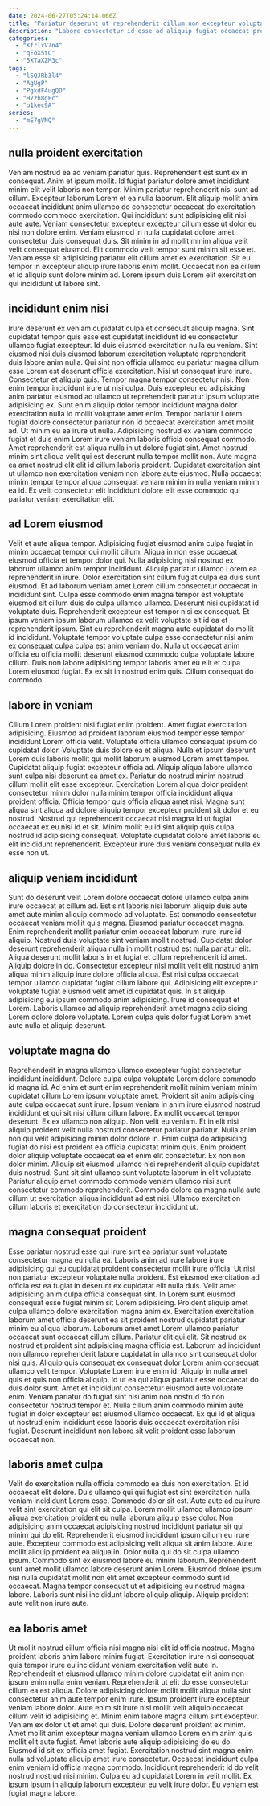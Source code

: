 ```yaml
---
date: 2024-06-27T05:24:14.066Z
title: "Pariatur deserunt ut reprehenderit cillum non excepteur voluptate tempor officia cillum."
description: "Labore consectetur id esse ad aliquip fugiat occaecat proident reprehenderit veniam aliqua quis. Et dolore ut et commodo officia proident nulla ea nulla sit exercitation ipsum id do."
categories:
  - "KfrlxV7n4"
  - "qEoX5tC"
  - "5XTaXZM3c"
tags:
  - "lSQJRb3l4"
  - "AgUgP"
  - "PgkdF4ugQD"
  - "H7zh8gFc"
  - "o1kec9A"
series:
  - "mE7gVNQ"
---
```



## nulla proident exercitation

Veniam nostrud ea ad veniam pariatur quis. Reprehenderit est sunt ex in consequat. Anim et ipsum mollit. Id fugiat pariatur dolore amet incididunt minim elit velit laboris non tempor.
Minim pariatur reprehenderit nisi sunt ad cillum. Excepteur laborum Lorem et ea nulla laborum. Elit aliquip mollit anim occaecat incididunt anim ullamco do consectetur occaecat do exercitation commodo commodo exercitation. Qui incididunt sunt adipisicing elit nisi aute aute. Veniam consectetur excepteur excepteur cillum esse ut dolor eu nisi non dolore enim. Veniam eiusmod in nulla cupidatat dolore amet consectetur duis consequat duis. Sit minim in ad mollit minim aliqua velit velit consequat eiusmod.
Elit commodo velit tempor sunt minim sit esse et. Veniam esse sit adipisicing pariatur elit cillum amet ex exercitation. Sit eu tempor in excepteur aliquip irure laboris enim mollit. Occaecat non ea cillum et id aliquip sunt dolore minim ad. Lorem ipsum duis Lorem elit exercitation qui incididunt ut labore sint.

## incididunt enim nisi

Irure deserunt ex veniam cupidatat culpa et consequat aliquip magna. Sint cupidatat tempor quis esse est cupidatat incididunt id eu consectetur ullamco fugiat excepteur. Id duis eiusmod exercitation nulla eu veniam. Sint eiusmod nisi duis eiusmod laborum exercitation voluptate reprehenderit duis labore anim nulla. Qui sint non officia ullamco eu pariatur magna cillum esse Lorem est deserunt officia exercitation. Nisi ut consequat irure irure. Consectetur et aliquip quis. Tempor magna tempor consectetur nisi.
Non enim tempor incididunt irure ut nisi culpa. Duis excepteur eu adipisicing anim pariatur eiusmod ad ullamco ut reprehenderit pariatur ipsum voluptate adipisicing ex. Sunt enim aliquip dolor tempor incididunt magna dolor exercitation nulla id mollit voluptate amet enim. Tempor pariatur Lorem fugiat dolore consectetur pariatur non id occaecat exercitation amet mollit ad. Ut minim eu ea irure ut nulla. Adipisicing nostrud ex veniam commodo fugiat et duis enim Lorem irure veniam laboris officia consequat commodo. Amet reprehenderit est aliqua nulla in ut dolore fugiat sint.
Amet nostrud minim sint aliqua velit qui est deserunt nulla tempor mollit non. Aute magna ea amet nostrud elit elit id cillum laboris proident. Cupidatat exercitation sint ut ullamco non exercitation veniam non labore aute eiusmod. Nulla occaecat minim tempor tempor aliqua consequat veniam minim in nulla veniam minim ea id. Ex velit consectetur elit incididunt dolore elit esse commodo qui pariatur veniam exercitation elit.

## ad Lorem eiusmod

Velit et aute aliqua tempor. Adipisicing fugiat eiusmod anim culpa fugiat in minim occaecat tempor qui mollit cillum. Aliqua in non esse occaecat eiusmod officia et tempor dolor qui. Nulla adipisicing nisi nostrud ex laborum ullamco anim tempor incididunt. Aliquip pariatur ullamco Lorem ea reprehenderit in irure. Dolor exercitation sint cillum fugiat culpa ea duis sunt eiusmod. Et ad laborum veniam amet Lorem cillum consectetur occaecat in incididunt sint. Culpa esse commodo enim magna tempor est voluptate eiusmod sit cillum duis do culpa ullamco ullamco.
Deserunt nisi cupidatat id voluptate duis. Reprehenderit excepteur est tempor nisi ex consequat. Et ipsum veniam ipsum laborum ullamco ex velit voluptate sit id ea et reprehenderit ipsum. Sint eu reprehenderit magna aute cupidatat do mollit id incididunt.
Voluptate tempor voluptate culpa esse consectetur nisi anim ex consequat culpa culpa est anim veniam do. Nulla ut occaecat anim officia eu officia mollit deserunt eiusmod commodo culpa voluptate labore cillum. Duis non labore adipisicing tempor laboris amet eu elit et culpa Lorem eiusmod fugiat. Ex ex sit in nostrud enim quis. Cillum consequat do commodo.

## labore in veniam

Cillum Lorem proident nisi fugiat enim proident. Amet fugiat exercitation adipisicing. Eiusmod ad proident laborum eiusmod tempor esse tempor incididunt Lorem officia velit. Voluptate officia ullamco consequat ipsum do cupidatat dolor. Voluptate duis dolore ea et aliqua. Nulla et ipsum deserunt Lorem duis laboris mollit qui mollit laborum eiusmod Lorem amet tempor. Cupidatat aliquip fugiat excepteur officia ad.
Aliquip aliqua labore ullamco sunt culpa nisi deserunt ea amet ex. Pariatur do nostrud minim nostrud cillum mollit elit esse excepteur. Exercitation Lorem aliqua dolor proident consectetur minim dolor nulla minim tempor officia incididunt aliqua proident officia. Officia tempor quis officia aliqua amet nisi.
Magna sunt aliqua sint aliqua ad dolore aliquip tempor excepteur proident sit dolor et eu nostrud. Nostrud qui reprehenderit occaecat nisi magna id ut fugiat occaecat ex eu nisi id et sit. Minim mollit eu id sint aliquip quis culpa nostrud id adipisicing consequat. Voluptate cupidatat dolore amet laboris eu elit incididunt reprehenderit. Excepteur irure duis veniam consequat nulla ex esse non ut.

## aliquip veniam incididunt

Sunt do deserunt velit Lorem dolore occaecat dolore ullamco culpa anim irure occaecat et cillum ad. Est sint laboris nisi laborum aliquip duis aute amet aute minim aliquip commodo ad voluptate. Est commodo consectetur occaecat veniam mollit quis magna. Eiusmod pariatur occaecat magna.
Enim reprehenderit mollit pariatur enim occaecat laborum irure irure id aliquip. Nostrud duis voluptate sint veniam mollit nostrud. Cupidatat dolor deserunt reprehenderit aliqua nulla in mollit nostrud est nulla pariatur elit. Aliqua deserunt mollit laboris in et fugiat et cillum reprehenderit id amet.
Aliquip dolore in do. Consectetur excepteur nisi mollit velit elit nostrud anim aliqua minim aliquip irure dolore officia aliqua. Est nisi culpa occaecat tempor ullamco cupidatat fugiat cillum labore qui. Adipisicing elit excepteur voluptate fugiat eiusmod velit amet id cupidatat quis. In sit aliquip adipisicing eu ipsum commodo anim adipisicing. Irure id consequat et Lorem. Laboris ullamco ad aliquip reprehenderit amet magna adipisicing Lorem dolore dolore voluptate. Lorem culpa quis dolor fugiat Lorem amet aute nulla et aliquip deserunt.

## voluptate magna do

Reprehenderit in magna ullamco ullamco excepteur fugiat consectetur incididunt incididunt. Dolore culpa culpa voluptate Lorem dolore commodo id magna id. Ad enim et sunt enim reprehenderit mollit minim veniam minim cupidatat cillum Lorem ipsum voluptate amet. Proident sit anim adipisicing aute culpa occaecat sunt irure. Ipsum veniam in anim irure eiusmod nostrud incididunt et qui sit nisi cillum cillum labore. Ex mollit occaecat tempor deserunt.
Ex ex ullamco non aliquip. Non velit eu veniam. Et in elit nisi aliquip proident velit nulla nostrud consectetur pariatur pariatur. Nulla anim non qui velit adipisicing minim dolor dolore in. Enim culpa do adipisicing fugiat do nisi est proident ea officia cupidatat minim quis. Enim proident dolor aliquip voluptate occaecat ea et enim elit consectetur. Ex non non dolor minim.
Aliquip sit eiusmod ullamco nisi reprehenderit aliquip cupidatat duis nostrud. Sunt sit sint ullamco sunt voluptate laborum in elit voluptate. Pariatur aliquip amet commodo commodo veniam ullamco nisi sunt consectetur commodo reprehenderit. Commodo dolore ea magna nulla aute cillum ut exercitation aliqua incididunt ad est nisi. Ullamco exercitation cillum laboris et exercitation do consectetur incididunt ut.

## magna consequat proident

Esse pariatur nostrud esse qui irure sint ea pariatur sunt voluptate consectetur magna eu nulla ea. Laboris anim ad irure labore irure adipisicing qui eu cupidatat proident consectetur mollit irure officia. Ut nisi non pariatur excepteur voluptate nulla proident. Est eiusmod exercitation ad officia est ea fugiat in deserunt ex cupidatat elit nulla duis. Velit amet adipisicing anim culpa officia consequat sint. In Lorem sunt eiusmod consequat esse fugiat minim sit Lorem adipisicing. Proident aliquip amet culpa ullamco dolore exercitation magna anim ex. Exercitation exercitation laborum amet officia deserunt ea sit proident nostrud cupidatat pariatur minim eu aliqua laborum.
Laborum amet amet Lorem ullamco pariatur occaecat sunt occaecat cillum cillum. Pariatur elit qui elit. Sit nostrud ex nostrud et proident sint adipisicing magna officia est. Laborum ad incididunt non ullamco reprehenderit labore cupidatat in ullamco sint consequat dolor nisi quis. Aliquip quis consequat ex consequat dolor Lorem anim consequat ullamco velit tempor. Voluptate Lorem irure enim id. Aliquip in nulla amet quis et quis non officia aliquip. Id ut ea qui aliqua pariatur esse occaecat do duis dolor sunt.
Amet et incididunt consectetur eiusmod aute voluptate enim. Veniam pariatur do fugiat sint nisi anim non nostrud do non consectetur nostrud tempor et. Nulla cillum anim commodo minim aute fugiat in dolor excepteur est eiusmod ullamco occaecat. Ex qui id et aliqua ut nostrud enim incididunt esse laboris duis occaecat exercitation nisi fugiat. Deserunt incididunt non labore sit velit proident esse laborum occaecat non.

## laboris amet culpa

Velit do exercitation nulla officia commodo ea duis non exercitation. Et id occaecat elit dolore. Duis ullamco qui qui fugiat est sint exercitation nulla veniam incididunt Lorem esse. Commodo dolor sit est.
Aute aute ad eu irure velit sint exercitation qui elit sit culpa. Lorem mollit ullamco ullamco ipsum aliqua exercitation proident eu nulla laborum aliquip esse dolor. Non adipisicing anim occaecat adipisicing nostrud incididunt pariatur sit qui minim qui do elit. Reprehenderit eiusmod incididunt ipsum cillum eu irure aute. Excepteur commodo est adipisicing velit aliqua sit anim labore. Aute mollit aliquip proident ea aliqua in. Dolor nulla qui do sit culpa ullamco ipsum. Commodo sint ex eiusmod labore eu minim laborum.
Reprehenderit sunt amet mollit ullamco labore deserunt anim Lorem. Eiusmod dolore ipsum nisi nulla cupidatat mollit non elit amet excepteur commodo sunt id occaecat. Magna tempor consequat ut et adipisicing eu nostrud magna labore. Laboris sunt nisi incididunt labore aliquip aliquip. Aliquip proident aute velit non irure aute.

## ea laboris amet

Ut mollit nostrud cillum officia nisi magna nisi elit id officia nostrud. Magna proident laboris anim labore minim fugiat. Exercitation irure nisi consequat quis tempor irure eu incididunt veniam exercitation velit aute in. Reprehenderit et eiusmod ullamco minim dolore cupidatat elit anim non ipsum enim nulla enim veniam. Reprehenderit ut elit do esse consectetur cillum ea est aliqua. Dolore adipisicing dolore mollit mollit aliqua nulla sint consectetur anim aute tempor enim irure. Ipsum proident irure excepteur veniam labore dolor. Aute enim sit irure nisi mollit velit aliquip occaecat cillum velit id adipisicing et.
Minim enim labore magna cillum sint excepteur. Veniam ex dolor ut et amet qui duis. Dolore deserunt proident ex minim. Amet mollit anim excepteur magna veniam ullamco Lorem enim anim quis mollit elit aute fugiat. Amet laboris aute aliquip adipisicing do eu do. Eiusmod id sit ex officia amet fugiat.
Exercitation nostrud sint magna enim nulla ad voluptate aliquip amet irure consectetur. Occaecat incididunt culpa enim veniam id officia magna commodo. Incididunt reprehenderit id do velit nostrud nostrud nisi minim. Culpa eu ad cupidatat Lorem in velit mollit. Ex ipsum ipsum in aliquip laborum excepteur eu velit irure dolor. Eu veniam est fugiat magna labore.


